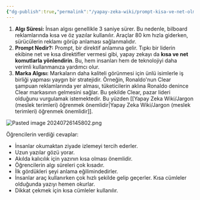 ```yaml
---
{"dg-publish":true,"permalink":"/yapay-zeka-wiki/prompt-kisa-ve-net-olmalidir/"}
---
```


1. **Algı Süresi:** İnsan algısı genellikle 3 saniye sürer. Bu nedenle, bilboard reklamlarında kısa ve öz yazılar kullanılır. Araçlar 80 km hızla giderken, sürücülerin reklamı görüp anlaması sağlanmalıdır.
2. **Prompt Nedir?:** Prompt, bir direktif anlamına gelir. Tıpkı bir liderin ekibine net ve kısa direktifler vermesi gibi, yapay zekayı da **kısa ve net komutlarla yönlendirin**. Bu, hem insanları hem de teknolojiyi daha verimli kullanmanıza yardımcı olur.
3. **Marka Algısı:** Markaların daha kaliteli görünmesi için ünlü isimlerle iş birliği yapması yaygın bir stratejidir. Örneğin, Ronaldo'nun Clear şampuan reklamlarında yer alması, tüketicilerin aklına Ronaldo denince Clear markasının gelmesini sağlar. Bu şekilde Clear, pazar lideri olduğunu vurgulamak istemektedir. Bu yüzden [[Yapay Zeka Wiki/Jargon (meslek terimleri) öğrenmek önemlidir\|Yapay Zeka Wiki/Jargon (meslek terimleri) öğrenmek önemlidir]].

![Pasted image 20240726145802.png](/img/user/Assets/Pasted%20image%2020240726145802.png)

Öğrencilerin verdiği cevaplar:
- İnsanlar okumaktan ziyade izlemeyi tercih ederler.
- Uzun yazılar gözü yorar.
- Akılda kalıcılık için yazının kısa olması önemlidir.
- Öğrencilerin algı süreleri çok kısadır.
- İlk gördükleri şeyi anlama eğilimindedirler.
- İnsanlar araç kullanırken çok hızlı şekilde gelip geçerler. Kısa cümleler olduğunda yazıyı hemen okurlar.
- Dikkat çekmek için kısa cümleler kullanılır.